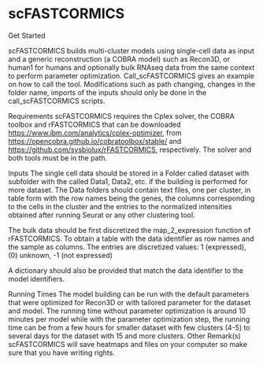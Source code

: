 # scFASTCORMICS
Get Started

scFASTCORMICS builds multi-cluster models using single-cell data as input and a generic reconstruction (a COBRA model) such as Recon3D, or human1 for humans and optionally bulk RNAseq data from the same context to perform parameter optimization. 
Call_scFASTCORMICS gives an example on how to call the tool. Modifications such as path changing, changes in the folder name, imports of the inputs should only be done in the call_scFASTCORMICS scripts. 

Requirements
scFASTCORMICS requires the Cplex solver, the COBRA toolbox and rFASTCORMICS that can be downloaded https://www.ibm.com/analytics/cplex-optimizer, from https://opencobra.github.io/cobratoolbox/stable/ and  https://github.com/sysbiolux/rFASTCORMICS, respectively. The solver and both tools must be in the path. 

Inputs
The single cell data should be stored in a Folder called dataset with subfolder with the called Data1, Data2, etc. if the building is performed for more dataset. 
The Data folders should contain text files, one per cluster, in table form with the row names being the genes, the columns corresponding to the cells in the cluster and the entries to the normalized intensities obtained after running Seurat or any other clustering tool.

The bulk data should be first discretized the map_2_expression function of rFASTCORMICS. To obtain a table with the data identifier as row names and the sample as columns. The entries are discretized values: 1 (expressed), (0) unknown, -1 (not expressed) 

A dictionary should also be provided that match the data identifier to the model identifiers. 

Running Times
The model building can be run with the default parameters that were optimized for Recon3D or with tailored parameter for the dataset and model. The running time without parameter optimization is around 10 minutes per model while with the parameter optimization step, the running time can be from a few hours for smaller dataset with few clusters (4-5) to several days for the dataset with 15 and more clusters.
Other Remark(s)
scFASTCORMICS will save heatmaps and files on your computer so make sure that you have writing rights.


